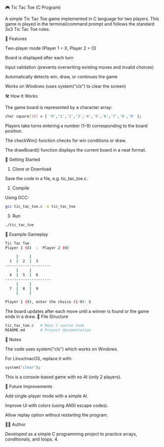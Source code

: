 🎮 Tic Tac Toe (C Program)

A simple Tic Tac Toe game implemented in C language for two players.
This game is played in the terminal/command prompt and follows the standard 3x3 Tic Tac Toe rules.

📌 Features

Two-player mode (Player 1 = X, Player 2 = O)

Board is displayed after each turn

Input validation (prevents overwriting existing moves and invalid choices)

Automatically detects win, draw, or continues the game

Works on Windows (uses system("cls") to clear the screen)

🛠️ How It Works

The game board is represented by a character array:
```bash
char square[10] = { '0','1','2','3','4','5','6','7','8','9' };
```
Players take turns entering a number (1–9) corresponding to the board position.

The checkWin() function checks for win conditions or draw.

The drawBoard() function displays the current board in a neat format.

🚀 Getting Started
1. Clone or Download

Save the code in a file, e.g. tic_tac_toe.c.

2. Compile

Using GCC:
```bash
gcc tic_tac_toe.c -o tic_tac_toe
```
3. Run
```bash
./tic_tac_toe
```
🎯 Example Gameplay
```bash
Tic Tac Toe
Player 1 (X)  -  Player 2 (O)

     |     |     
  1  |  2  |  3  
---------------------
     |     |     
  4  |  5  |  6  
---------------------
     |     |     
  7  |  8  |  9  
     |     |     

Player 1 (X), enter the choice (1-9): 5
```
The board updates after each move until a winner is found or the game ends in a draw.
📂 File Structure
```bash
tic_tac_toe.c   # Main C source code
README.md       # Project documentation
```
📝 Notes

The code uses system("cls") which works on Windows.

For Linux/macOS, replace it with:
```bash
system("clear");
```

This is a console-based game with no AI (only 2 players).

📌 Future Improvements

Add single-player mode with a simple AI.

Improve UI with colors (using ANSI escape codes).

Allow replay option without restarting the program.

👨‍💻 Author

Developed as a simple C programming project to practice arrays, conditionals, and loops.
4. 


